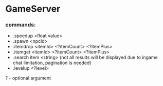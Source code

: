 # GameServer

### commands:
- .speedup \<float value>
- .spawn \<npcId>
- .itemdrop \<itemId> \<?itemCount> \<?itemPlus>
- .itemget \<itemId> \<?itemCount> \<?itemPlus>
- .search item \<string> (not all results will be displayed due to ingame chat limitation, pagination is needed)
- .levelup \<?level>

? - optional argument